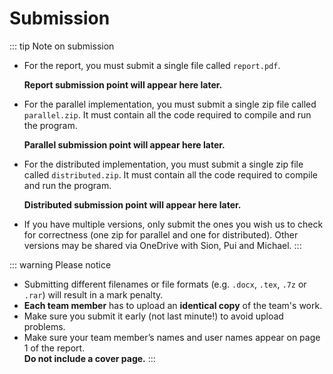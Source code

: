 # Submission

::: tip Note on submission

- For the report, you must submit a single file called `report.pdf`.

  **Report submission point will appear here later.**

  <!-- [**Report submission point**](https://www.ole.bris.ac.uk/webapps/assignment/uploadAssignment?content_id=_8308812_1&course_id=_257215_1&group_id=&mode=cpview) -->

- For the parallel implementation, you must submit a single zip file called `parallel.zip`. It must contain all the code required to compile and run the program.

  **Parallel submission point will appear here later.**

  <!-- [**Parallel submission point**](https://www.ole.bris.ac.uk/webapps/assignment/uploadAssignment?content_id=_8309899_1&course_id=_257215_1&group_id=&mode=cpview) -->

- For the distributed implementation, you must submit a single zip file called `distributed.zip`. It must contain all the code required to compile and run the program.

  **Distributed submission point will appear here later.**

  <!-- [**Distributed submission point**](https://www.ole.bris.ac.uk/webapps/assignment/uploadAssignment?content_id=_8309900_1&course_id=_257215_1&group_id=&mode=cpview) -->

- If you have multiple versions, only submit the ones you wish us to check for correctness (one zip for parallel and one for distributed). Other versions may be shared via OneDrive with Sion, Pui and Michael.
:::

::: warning Please notice

- Submitting different filenames or file formats (e.g. `.docx`, `.tex`, `.7z` or `.rar`) will result in a mark penalty.
- **Each team member** has to upload an **identical copy** of the team's work.
- Make sure you submit it early (not last minute!) to avoid upload problems.
- Make sure your team member’s names and user names appear on page 1 of the report.\
**Do not include a cover page.**
:::
